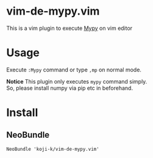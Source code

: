 # vim-de-mypy.vim
This is a vim plugin to execute [Mypy](http://mypy-lang.org/) on vim editor  

# Usage
Execute `:Mypy` command  or type `,mp` on normal mode.

**Notice**
This plugin only executes `mypy` command simply.  
So, please install numpy via pip etc in beforehand.  

# Install
## NeoBundle

```
NeoBundle 'koji-k/vim-de-mypy.vim'
```
